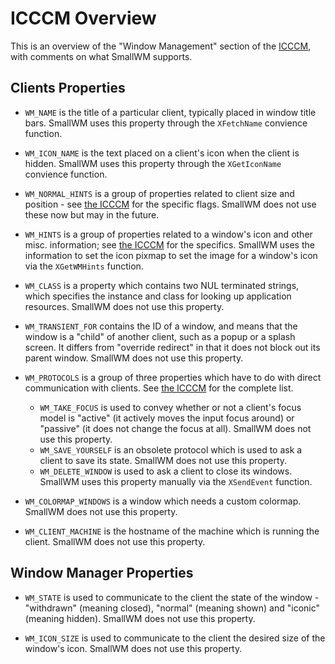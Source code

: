 # ICCCM Overview #

This is an overview of the "Window Management" section of the 
[ICCCM](http://tronce.com/gui/x/icccm/sec-4.html), with comments on what
SmallWM supports.

## Clients Properties ##

 - `WM_NAME` is the title of a particular client, typically placed in window title bars. SmallWM uses this property through the `XFetchName` convience function.

 - `WM_ICON_NAME` is the text placed on a client's icon when the client is hidden. SmallWM uses this property through the `XGetIconName` convience function.

 - `WM_NORMAL_HINTS` is a group of properties related to client size and position - see [the ICCCM](http://tronche.com/gui/x/icccm/sec-4.html#s-4.1.2.3) for the specific flags. SmallWM does not use these now but may in the future.

 - `WM_HINTS` is a group of properties related to a window's icon and other misc. information; see [the ICCCM](http://tronche.com/gui/x/icccm/sec-4.html#s-4.1.2.4) for the specifics. SmallWM uses the information to set the icon pixmap to set the image for a window's icon via the `XGetWMHints` function.

 - `WM_CLASS` is a property which contains two NUL terminated strings, which specifies the instance and class for looking up application resources.  SmallWM does not use this property.

 - `WM_TRANSIENT_FOR` contains the ID of a window, and means that the window  is a "child" of another client, such as a popup or a splash screen. It differs from "override redirect" in that it does not block out its parent window. SmallWM does not use this property.

 - `WM_PROTOCOLS` is a group of three properties which have to do with direct communication with clients. See [the ICCCM](http://tronche.com/gui/x/icccm/sec-4.html#s-4.1.2.4) for the complete list.
   - `WM_TAKE_FOCUS` is used to convey whether or not a client's focus model is "active" (it actively moves the input focus around) or "passive" (it does not change the focus at all). SmallWM does not use this property.
   - `WM_SAVE_YOURSELF` is an obsolete protocol which is used to ask a client to save its state. SmallWM does not use this property.
   - `WM_DELETE_WINDOW` is used to ask a client to close its windows. SmallWM uses this property manually via the `XSendEvent` function.

 - `WM_COLORMAP_WINDOWS` is a window which needs a custom colormap. SmallWM does not use this property.

 - `WM_CLIENT_MACHINE` is the hostname of the machine which is running the client. SmallWM does not use this property.

## Window Manager Properties ##

 - `WM_STATE` is used to communicate to the client the state of the window - "withdrawn" (meaning closed), "normal" (meaning shown) and "iconic" (meaning hidden). SmallWM does not use this property.

 - `WM_ICON_SIZE` is used to communicate to the client the desired size of the window's icon. SmallWM does not use this property.
